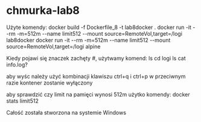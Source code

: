 # chmurka-lab8

Użyte komendy:
docker build -f Dockerfile_8 -t lab8docker .
docker run -it --rm -m=512m --name limit512 --mount source=RemoteVol,target=/logi lab8docker
docker run -it --rm -m=512m --name limit512 --mount source=RemoteVol,target=/logi alpine

Kiedy pojawi się znaczek zachęty #, użytwamy komend:
ls
cd logi
ls
cat info.log?

aby wyśc należy użyć kombinacji klawiszu
ctrl+q i ctrl+p
w przeciwnym razie kontener zostanie wyłączony

aby sprawdzić czy limit na pamięci wynosi 512m użytko komendy:
docker stats limit512

Całość została stworzona na systemie Windows
